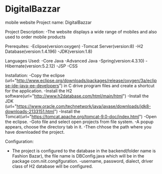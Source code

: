 # DigitalBazzar
mobile website
Project name:
DigitalBazzar

Project Description:
-The website displays a wide range of mobiles and also used to order mobile products

Prerequites:
-Eclipse(version:oxygen)
-Tomcat Server(version:8)
-H2 Database(version:1.4.196)
-JDK(version:1.8)

Languages Used:
-Core Java
-Advanced Java
-Spring(version:4.3.10)
-Hibernate(version:5.2.12)
-JSP
-CSS

Installation:
-Copy the eclipse (url="http://www.eclipse.org/downloads/packages/release/oxygen/3a/eclipse-ide-java-ee-developers") in C drive program files and create a shortcut for the application.
-Install the H2 software(url="http://www.h2database.com/html/main/html")
-Install the JDK (url="https://www.oracle.com/technetwork/java/javase/downloads/jdk8-downloads-2133151.html")
-Install the Tomcat(url="https://tomcat.apache.org/tomcat-9.0-doc/index.html") 
-Open the eclipse.
-Goto file and select open projects from file system.
-A popup appears, choose the directory tab in it.
-Then chhose the path where you have downloaded the project.

Configuration:
- The project is configured to the database in the backend(folder name is Fashion Bazar), the file name is DBConfig.java which will be in the package com.niit.congifguration.
-username, password, dialect, driver class of H2 database will be configured.


